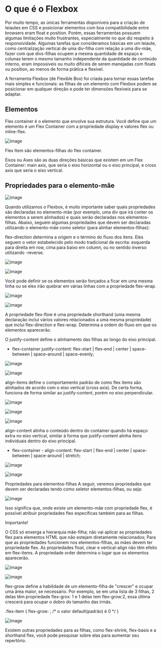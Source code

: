 <h1> O que é o Flexbox </h1>
Por muito tempo, as únicas ferramentas disponíveis para a criação de leiautes em CSS e posicionar elementos com boa compatibilidade entre browsers eram float e position. Porém, essas ferramentas possuem algumas limitações muito frustrantes, especialmente no que diz respeito à responsividade. Algumas tarefas que consideramos básicas em um leiaute, como centralização vertical de uma div-filha com relação a uma div-mãe, fazer com que divs-filhas ocupem a mesma quantidade de espaço e colunas terem o mesmo tamanho independente da quantidade de conteúdo interno, eram impossíveis ou muito difíceis de serem manejadas com floats ou position, ao menos de forma prática e flexível.

A ferramenta Flexbox (de Flexible Box) foi criada para tornar essas tarefas mais simples e funcionais: as filhas de um elemento com Flexbox podem se posicionar em qualquer direção e pode ter dimensões flexíveis para se adaptar.


<h2>Elementos</h2>

Flex container é o elemento que envolve sua estrutura. Você define que um elemento é um Flex Container com a propriedade display e valores flex ou inline-flex.

![image](https://user-images.githubusercontent.com/32016610/173561614-c9483bd7-3564-4393-99c1-09324a79151f.png)


Flex Item são elementos-filhas do flex container.

Eixos ou Axes são as duas direções básicas que existem em um Flex Container: main axis, que seria o eixo horizontal ou o eixo principal, e cross axis que seria o eixo vertical.


<h2>Propriedades para o elemento-mãe</h2>

![image](https://user-images.githubusercontent.com/32016610/173561716-8a513928-0883-4aa1-8d71-a719e462c5d0.png)

Quando utilizamos o Flexbox, é muito importante saber quais propriedades são declaradas no elemento-mãe (por exemplo, uma div que irá conter os elementos a serem alinhados) e quais serão declaradas nos elementos-filhas. Abaixo, seguem algumas propriedades que devem ser declaradas utilizando o elemento-mãe como seletor (para alinhar elementos-filhas):

flex-direction determina a origem e o término do fluxo dos ítens. Eles seguem o vetor estabelecido pelo modo tradicional de escrita: esquerda para direita em row, cima para baixo em column, ou no sentido inverso utilizando -reverse.

![image](https://user-images.githubusercontent.com/32016610/173561803-1063dc74-3451-406a-aa34-fcc3829db456.png)


![image](https://user-images.githubusercontent.com/32016610/173561862-c06c85ef-f9a0-4b77-8b10-33bdca771b6f.png)


Você pode definir se os elementos serão forçados a ficar em uma mesma linha ou se eles irão quebrar em várias linhas com a propriedade flex-wrap.

![image](https://user-images.githubusercontent.com/32016610/173561892-2d9c6862-1699-4dc1-9d1d-7d537ab28965.png)

![image](https://user-images.githubusercontent.com/32016610/173561920-f85976d9-fd89-4d68-a219-0fa5f47f1bb2.png)

A propriedade flex-flow é uma propriedade shorthand (uma mesma declaração inclui vários valores relacionados a uma mesma propriedade) que inclui flex-direction e flex-wrap. Determina a ordem do fluxo em que os elementos aparecerão.

O justify-content define o alinhamento das filhas ao longo do eixo principal.

 - flex-container justify-content: flex-start | flex-end | center | space-between | space-around | space-evenly;
 
![image](https://user-images.githubusercontent.com/32016610/173562283-29b665fc-c7c1-4336-a103-9dc8ed57a985.png)

![image](https://user-images.githubusercontent.com/32016610/173562570-d6f7ddb2-5a2d-4ec6-9333-065970a500fa.png)

align-items define o comportamento padrão de como flex items são alinhados de acordo com o eixo vertical (cross axis). De certa forma, funciona de forma similar ao justify-content, porém no eixo perpendicular.

![image](https://user-images.githubusercontent.com/32016610/173562628-cb32e65a-7318-4197-801e-30c0a627c100.png)

![image](https://user-images.githubusercontent.com/32016610/173562666-ff9e1b75-14c5-4d7c-9503-48818f550bd2.png)

![image](https://user-images.githubusercontent.com/32016610/173562734-6fe79fb2-214b-4bc7-9583-43d11defeaa5.png)


align-content alinha o conteúdo dentro do container quando há espaço extra no eixo vertical, similar à forma que justify-content alinha ítens individuais dentro do eixo principal.

  - flex-container - align-content: flex-start | flex-end | center | space-between | space-around | stretch;
  
![image](https://user-images.githubusercontent.com/32016610/173562956-e232dd24-3826-4d9a-97a7-dd1d6c296946.png)

![image](https://user-images.githubusercontent.com/32016610/173562981-23ee47be-0d3d-4959-89b8-7190c8e10268.png)


Propriedades para elementos-filhas
A seguir, veremos propriedades que devem ser declaradas tendo como seletor elementos-filhas, ou seja:

![image](https://user-images.githubusercontent.com/32016610/173563026-91470fce-40b2-499f-a9e6-f464b4c83a37.png)

Isso significa que, onde existe um elemento-mãe com propriedade flex, é possível atribuir propriedades flex específicas também para as filhas.

Importante!

O CSS só enxerga a hierarquia mãe-filha; não vai aplicar as propriedades flex para elementos HTML que não estejam diretamente relacionados;
Para que as propriedades funcionem nos elementos-filhas, as mães devem ter propriedade flex.
As propriedades float, clear e vertical-align não têm efeito em flex-items.
A propriedade order determina o lugar que os elementos aparecerão.

![image](https://user-images.githubusercontent.com/32016610/173563107-424e6b66-d5eb-45dd-b2f9-878747a8a7b1.png)

![image](https://user-images.githubusercontent.com/32016610/173563168-5ebdeb4a-1480-48ed-9e9f-89aa86d5f580.png)


flex-grow define a habilidade de um elemento-filha de "crescer" e ocupar uma área maior, se necessário. Por exemplo, se em uma lista de 3 filhas, 2 delas têm propriedade flex-grox: 1 e 1 delas tem flex-grow:2, essa última crescerá para ocupar o dobro do tamanho das irmãs.

  .flex-item {
    flex-grow: <numero>; /* o valor default(padrão) é 0 */
  }

![image](https://user-images.githubusercontent.com/32016610/173563288-f072333f-45c7-4214-80ef-2a41a2befe16.png)

Existem outras propriedades para as filhas, como flex-shrink, flex-basis e a shorthand flex, você pode pesquisar sobre elas para aumentar seu repertório.
